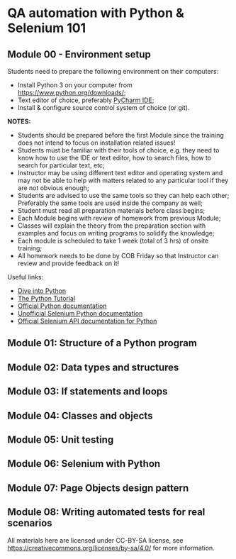 # QA automation with Python & Selenium 101

## Module 00 - Environment setup

Students need to prepare the following environment on their computers:

* Install Python 3 on your computer from https://www.python.org/downloads/;
* Text editor of choice, preferably [PyCharm IDE](https://www.jetbrains.com/pycharm/);
* Install & configure source control system of choice (or git).

**NOTES:**

* Students should be prepared before the first Module since the
  training does not intend to focus on installation related issues!
* Students must be familiar with their tools of choice, e.g. they need to know
  how to use the IDE or text editor, how to search files, how to search for
  particular text, etc;
* Instructor may be using different text editor and operating system and may not be
  able to help with matters related to any particular tool if they are not obvious
  enough;
* Students are advised to use the same tools so they can help each other;
  Preferably the same tools are used inside the company as well;
* Student must read all preparation materials before class begins;
* Each Module begins with review of homework from previous Module;
* Classes will explain the theory from the preparation section with examples
  and focus on writing programs to solidify the knowledge;
* Each module is scheduled to take 1 week (total of 3 hrs) of onsite training;
* All homework needs to be done by COB Friday so that Instructor can review and
  provide feedback on it!

Useful links:

* [Dive into Python](http://www.diveintopython.net/)
* [The Python Tutorial](https://docs.python.org/3/tutorial/index.html)
* [Official Python documentation](https://docs.python.org/)
* [Unofficial Selenium Python documentation](http://selenium-python.readthedocs.io/)
* [Official Selenium API documentation for Python](https://seleniumhq.github.io/selenium/docs/api/py/api.html)


## Module 01: Structure of a Python program
## Module 02: Data types and structures
## Module 03: If statements and loops
## Module 04: Classes and objects
## Module 05: Unit testing
## Module 06: Selenium with Python
## Module 07: Page Objects design pattern
## Module 08: Writing automated tests for real scenarios

All materials here are licensed under CC-BY-SA license, see
https://creativecommons.org/licenses/by-sa/4.0/ for more information.
